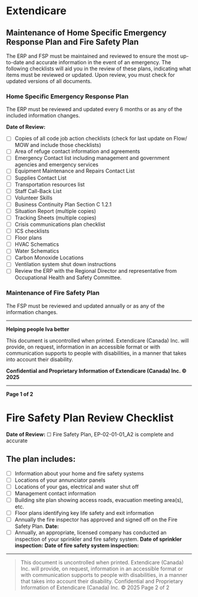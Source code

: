 # Extendicare
## Maintenance of Home Specific Emergency Response Plan and Fire Safety Plan

The ERP and FSP must be maintained and reviewed to ensure the most up-to-date and accurate information in the event of an emergency. The following checklists will aid you in the review of these plans, indicating what items must be reviewed or updated. Upon review, you must check for updated versions of all documents.

### Home Specific Emergency Response Plan

The ERP must be reviewed and updated every 6 months or as any of the included information changes.

**Date of Review:**

- ☐ Copies of all code job action checklists (check for last update on Flow/ MOW and include those checklists)
- ☐ Area of refuge contact information and agreements
- ☐ Emergency Contact list including management and government agencies and emergency services
- ☐ Equipment Maintenance and Repairs Contact List
- ☐ Supplies Contact List
- ☐ Transportation resources list
- ☐ Staff Call-Back List
- ☐ Volunteer Skills
- ☐ Business Continuity Plan Section C 1.2.1
- ☐ Situation Report (multiple copies)
- ☐ Tracking Sheets (multiple copies)
- ☐ Crisis communications plan checklist
- ☐ ICS checklists
- ☐ Floor plans
- ☐ HVAC Schematics
- ☐ Water Schematics
- ☐ Carbon Monoxide Locations
- ☐ Ventilation system shut down instructions
- ☐ Review the ERP with the Regional Director and representative from Occupational Health and Safety Committee.

### Maintenance of Fire Safety Plan

The FSP must be reviewed and updated annually or as any of the information changes.

----

**Helping people Iva better**

This document is uncontrolled when printed. Extendicare (Canada) Inc. will provide, on request, information in an accessible format or with communication supports to people with disabilities, in a manner that takes into account their disability.

**Confidential and Proprietary Information of Extendicare (Canada) Inc. © 2025**

----

**Page 1 of 2**

# Fire Safety Plan Review Checklist

**Date of Review:**
☐ Fire Safety Plan, EP-02-01-01_A2 is complete and accurate

## The plan includes:
- ☐ Information about your home and fire safety systems
- ☐ Locations of your annunciator panels
- ☐ Locations of your gas, electrical and water shut off
- ☐ Management contact information
- ☐ Building site plan showing access roads, evacuation meeting area(s), etc.
- ☐ Floor plans identifying key life safety and exit information
- ☐ Annually the fire inspector has approved and signed off on the Fire Safety Plan.
**Date:**
- ☐ Annually, an appropriate, licensed company has conducted an inspection of your sprinkler and fire safety system.
**Date of sprinkler inspection:**
**Date of fire safety system inspection:**

----

> This document is uncontrolled when printed.
> Extendicare (Canada) Inc. will provide, on request, information in an accessible format or with communication supports to people with disabilities, in a manner that takes into account their disability.
> Confidential and Proprietary Information of Extendicare (Canada) Inc. © 2025
> Page 2 of 2